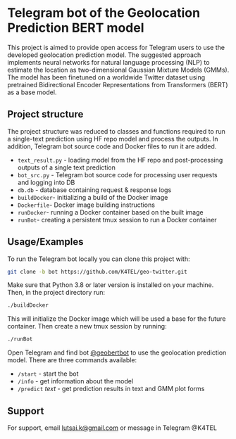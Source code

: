 
# Telegram bot of the Geolocation Prediction BERT model

This project is aimed to provide open access for Telegram users to use the developed geolocation prediction model. 
The suggested approach implements neural networks for natural language processing (NLP) to estimate the location as two-dimensional Gaussian Mixture Models (GMMs). 
The model has been finetuned on a worldwide Twitter dataset using pretrained Bidirectional Encoder Representations from Transformers (BERT) as a base model. 

## Project structure

The project structure was reduced to classes and functions required to run a single-text prediction using HF repo model and process the outputs.
In addition, Telegram bot source code and Docker files to run it are added.

- `text_result.py` - loading model from the HF repo and post-processing outputs of a single text prediction 
- `bot_src.py` - Telegram bot source code for processing user requests and logging into DB
- `db.db` - database containing request & response logs
- `buildDocker`- initializing a build of the Docker image
- `Dockerfile`- Docker image building instructions
- `runDocker`- running a Docker container based on the built image
- `runBot`- creating a persistent tmux session to run a Docker container

## Usage/Examples

To run the Telegram bot locally you can clone this project with:

```bash
git clone -b bot https://github.com/K4TEL/geo-twitter.git
```

Make sure that Python 3.8 or later version is installed on your machine. Then, in the project directory run:

```bash
./buildDocker
```

This will initialize the Docker image which will be used a base for the future container. 
Then create a new tmux session by running:

```bash
./runBot
```

Open Telegram and find bot [@geobertbot](https://t.me/geobertbot) to use the geolocation prediction model. 
There are three commands available:

- `/start` - start the bot 
- `/info` - get information about the model
- `/predict` _text_ - get prediction results in text and GMM plot forms

## Support

For support, email lutsai.k@gmail.com or message in Telegram @K4TEL